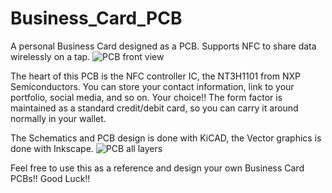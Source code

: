 # Business_Card_PCB
A personal Business Card designed as a PCB. Supports NFC to share data wirelessly on a tap.
![PCB front view](https://user-images.githubusercontent.com/22257322/212734680-56e4b8f4-9d41-4294-b3af-e1afb594dcd1.png)

The heart of this PCB is the NFC controller IC, the NT3H1101 from NXP Semiconductors.
You can store your contact information, link to your portfolio, social media, and so on. Your choice!!
The form factor is maintained as a standard credit/debit card, so you can carry it around normally in your wallet.

The Schematics and PCB design is done with KiCAD, the Vector graphics is done with Inkscape.
![PCB all layers](https://user-images.githubusercontent.com/22257322/212734785-63aa6574-54da-489c-9b91-a3fcea402cf9.png)

Feel free to use this as a reference and design your own Business Card PCBs!! Good Luck!! 
